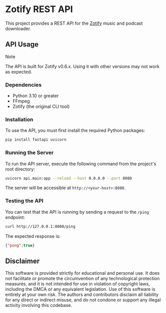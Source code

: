 # Zotify REST API

This project provides a REST API for the [Zotify](https://github.com/Googolplexed0/zotify) music and podcast downloader.

## API Usage

> [!NOTE]
> The API is built for Zotify v0.6.x. Using it with other versions may not work as expected.

### Dependencies

- Python 3.10 or greater
- FFmpeg
- Zotify (the original CLI tool)

### Installation

To use the API, you must first install the required Python packages:

```bash
pip install fastapi uvicorn
```

### Running the Server

To run the API server, execute the following command from the project's root directory:

```bash
uvicorn api.main:app --reload --host 0.0.0.0 --port 8080
```

The server will be accessible at `http://<your-host>:8080`.

### Testing the API

You can test that the API is running by sending a request to the `/ping` endpoint:

```bash
curl http://127.0.0.1:8080/ping
```

The expected response is:

```json
{"pong":true}
```

## Disclaimer

This software is provided strictly for educational and personal use. It does not facilitate or promote the circumvention of any technological protection measures, and it is not intended for use in violation of copyright laws, including the DMCA or any equivalent legislation. Use of this software is entirely at your own risk. The authors and contributors disclaim all liability for any direct or indirect misuse, and do not condone or support any illegal activity involving this codebase.
